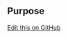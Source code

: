 ## Purpose

[Edit this on GitHub](https://github.com/wellcomecollection/wellcomecollection.org/edit/main/common/views/components/ExhibitionPromo/README.md)
